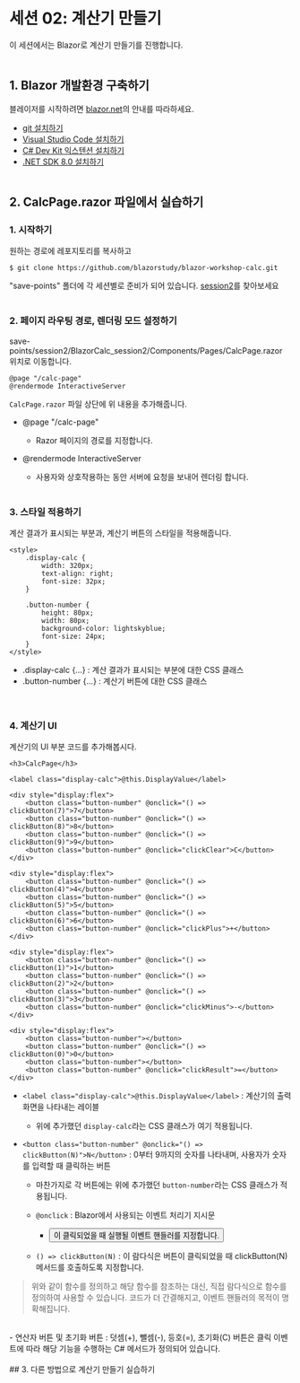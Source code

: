 # 세션 02: 계산기 만들기

이 세션에서는 Blazor로 계산기 만들기를 진행합니다.
<br/><br/>
## 1. Blazor 개발환경 구축하기

블레이저를 시작하려면 [blazor.net](https://blazor.net)의 안내를 따라하세요.

* [git 설치하기](https://git-scm.com/downloads)
* [Visual Studio Code 설치하기](https://code.visualstudio.com/download)
* [C# Dev Kit 익스텐션 설치하기](https://marketplace.visualstudio.com/items?itemName=ms-dotnettools.csdevkit)
* [.NET SDK 8.0 설치하기](https://dotnet.microsoft.com/en-us/download/dotnet/8.0)
<br/><br/>
## 2. CalcPage.razor 파일에서 실습하기
### 1. 시작하기

원하는 경로에 레포지토리를 복사하고
```
$ git clone https://github.com/blazorstudy/blazor-workshop-calc.git
```

"save-points" 폴더에 각 세션별로 준비가 되어 있습니다. [session2](https://github.com/blazorstudy/blazor-workshop-calc/tree/main/save-points/session2)를 찾아보세요
<br/><br/>
### 2. 페이지 라우팅 경로, 렌더링 모드 설정하기

save-points/session2/BlazorCalc_session2/Components/Pages/CalcPage.razor 위치로 이동합니다.

```
@page "/calc-page"
@rendermode InteractiveServer
```
`CalcPage.razor` 파일 상단에 위 내용을 추가해줍니다.


- @page "/calc-page"

  - Razor 페이지의 경로를 지정합니다.

- @rendermode InteractiveServer

  - 사용자와 상호작용하는 동안 서버에 요청을 보내어 렌더링 합니다.
<br/><br/>
### 3. 스타일 적용하기

계산 결과가 표시되는 부분과, 계산기 버튼의 스타일을 적용해줍니다.

```
<style>
    .display-calc {
        width: 320px;
        text-align: right;
        font-size: 32px;
    }

    .button-number {
        height: 80px;
        width: 80px;
        background-color: lightskyblue;
        font-size: 24px;
    }
</style>

```
- .display-calc {...} : 계산 결과가 표시되는 부분에 대한 CSS 클래스
- .button-number {...} : 계산기 버튼에 대한 CSS 클래스  
<br/><br/>
### 4. 계산기 UI

계산기의 UI 부분 코드를 추가해봅시다.

```
<h3>CalcPage</h3>

<label class="display-calc">@this.DisplayValue</label>

<div style="display:flex">
    <button class="button-number" @onclick="() => clickButton(7)">7</button>
    <button class="button-number" @onclick="() => clickButton(8)">8</button>
    <button class="button-number" @onclick="() => clickButton(9)">9</button>
    <button class="button-number" @onclick="clickClear">C</button>
</div>

<div style="display:flex">
    <button class="button-number" @onclick="() => clickButton(4)">4</button>
    <button class="button-number" @onclick="() => clickButton(5)">5</button>
    <button class="button-number" @onclick="() => clickButton(6)">6</button>
    <button class="button-number" @onclick="clickPlus">+</button>
</div>

<div style="display:flex">
    <button class="button-number" @onclick="() => clickButton(1)">1</button>
    <button class="button-number" @onclick="() => clickButton(2)">2</button>
    <button class="button-number" @onclick="() => clickButton(3)">3</button>
    <button class="button-number" @onclick="clickMinus">-</button>
</div>

<div style="display:flex">
    <button class="button-number"></button>
    <button class="button-number" @onclick="() => clickButton(0)">0</button>
    <button class="button-number"></button>
    <button class="button-number" @onclick="clickResult">=</button>
</div>
```
- `<label class="display-calc">@this.DisplayValue</label>` : 계산기의 출력 화면을 나타내는 레이블
  
  - 위에 추가했던 `display-calc`라는 CSS 클래스가 여기 적용됩니다.


- `<button class="button-number" @onclick="() => clickButton(N)">N</button>` : 0부터 9까지의 숫자를 나타내며, 사용자가 숫자를 입력할 때 클릭하는 버튼

  - 마찬가지로 각 버튼에는 위에 추가했던 `button-number`라는 CSS 클래스가 적용됩니다.
    
  - `@onclick` : Blazor에서 사용되는 이벤트 처리기 지시문
    
    -  <button>이 클릭되었을 때 실행될 이벤트 핸들러를 지정합니다.
    
  - `() => clickButton(N)` : 이 람다식은 버튼이 클릭되었을 때 clickButton(N) 메서드를 호출하도록 지정합니다.
  
> 위와 같이 함수를 정의하고 해당 함수를 참조하는 대신, 직접 람다식으로 함수를 정의하여 사용할 수 있습니다. 코드가 더 간결해지고, 이벤트 핸들러의 목적이 명확해집니다.
<br/>
- 연산자 버튼 및 초기화 버튼 : 덧셈(+), 뺄셈(-), 등호(=), 초기화(C) 버튼은 클릭 이벤트에 따라 해당 기능을 수행하는 C# 메서드가 정의되어 있습니다.
<br/><br/>
## 3. 다른 방법으로 계산기 만들기 실습하기


